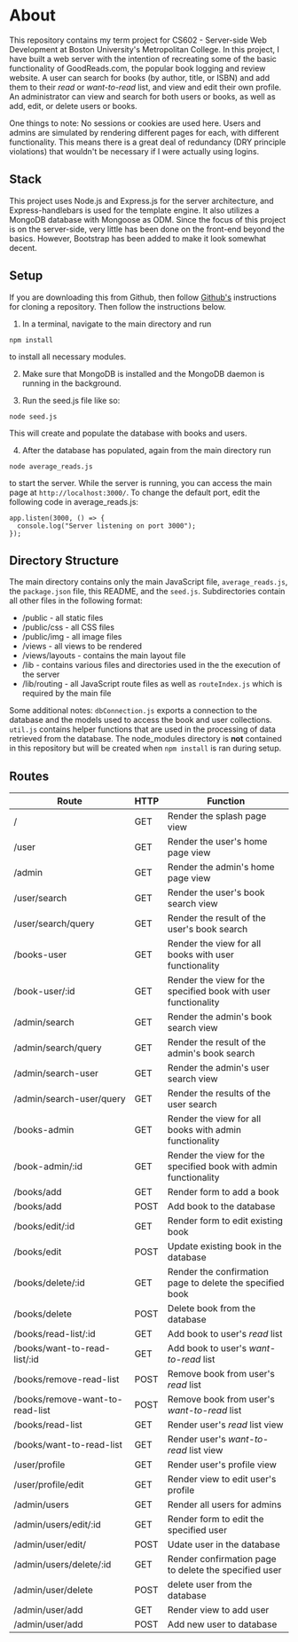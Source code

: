 # About

This repository contains my term project for CS602 - Server-side Web Development at Boston University's Metropolitan College. In this project, I have built a web server with the intention of recreating some of the basic functionality of GoodReads.com, the popular book logging and review website. A user can search for books (by author, title, or ISBN) and add them to their _read_ or _want-to-read_ list, and view and edit their own profile. An administrator can view and search for both users or books, as well as add, edit, or delete users or books.

One things to note: No sessions or cookies are used here. Users and admins are simulated by rendering different pages for each, with different functionality. This means there is a great deal of redundancy (DRY principle violations) that wouldn't be necessary if I were actually using logins.

## Stack

This project uses Node.js and Express.js for the server architecture, and Express-handlebars is used for the template engine. It also utilizes a MongoDB database with Mongoose as ODM. Since the focus of this project is on the server-side, very little has been done on the front-end beyond the basics. However, Bootstrap has been added to make it look somewhat decent.

## Setup

If you are downloading this from Github, then follow [Github's](https://docs.github.com/en/repositories/creating-and-managing-repositories/cloning-a-repository) instructions for cloning a repository. Then follow the instructions below.

1. In a terminal, navigate to the main directory and run

```
npm install
```

to install all necessary modules.

2. Make sure that MongoDB is installed and the MongoDB daemon is running in the background.

3. Run the seed.js file like so:

```
node seed.js
```

This will create and populate the database with books and users.

4. After the database has populated, again from the main directory run

```
node average_reads.js
```

to start the server. While the server is running, you can access the main page at `http://localhost:3000/`. To change the default port, edit the following code in average_reads.js:

```
app.listen(3000, () => {
  console.log("Server listening on port 3000");
});
```

## Directory Structure

The main directory contains only the main JavaScript file, `average_reads.js`, the `package.json` file, this README, and the `seed.js`. Subdirectories contain all other files in the following format:

- /public - all static files
- /public/css - all CSS files
- /public/img - all image files
- /views - all views to be rendered
- /views/layouts - contains the main layout file
- /lib - contains various files and directories used in the the execution of the server
- /lib/routing - all JavaScript route files as well as `routeIndex.js` which is required by the main file

Some additional notes: `dbConnection.js` exports a connection to the database and the models used to access the book and user collections. `util.js` contains helper functions that are used in the processing of data retrieved from the database. The node_modules directory is **not** contained in this repository but will be created when `npm install` is ran during setup.

## Routes

| Route                           | HTTP | Function                                                        |
| ------------------------------- | ---- | --------------------------------------------------------------- |
| /                               | GET  | Render the splash page view                                     |
| /user                           | GET  | Render the user's home page view                                |
| /admin                          | GET  | Render the admin's home page view                               |
| /user/search                    | GET  | Render the user's book search view                              |
| /user/search/query              | GET  | Render the result of the user's book search                     |
| /books-user                     | GET  | Render the view for all books with user functionality           |
| /book-user/:id                  | GET  | Render the view for the specified book with user functionality  |
| /admin/search                   | GET  | Render the admin's book search view                             |
| /admin/search/query             | GET  | Render the result of the admin's book search                    |
| /admin/search-user              | GET  | Render the admin's user search view                             |
| /admin/search-user/query        | GET  | Render the results of the user search                           |
| /books-admin                    | GET  | Render the view for all books with admin functionality          |
| /book-admin/:id                 | GET  | Render the view for the specified book with admin functionality |
| /books/add                      | GET  | Render form to add a book                                       |
| /books/add                      | POST | Add book to the database                                        |
| /books/edit/:id                 | GET  | Render form to edit existing book                               |
| /books/edit                     | POST | Update existing book in the database                            |
| /books/delete/:id               | GET  | Render the confirmation page to delete the specified book       |
| /books/delete                   | POST | Delete book from the database                                   |
| /books/read-list/:id            | GET  | Add book to user's _read_ list                                  |
| /books/want-to-read-list/:id    | GET  | Add book to user's _want-to-read_ list                          |
| /books/remove-read-list         | POST | Remove book from user's _read_ list                             |
| /books/remove-want-to-read-list | POST | Remove book from user's _want-to-read_ list                     |
| /books/read-list                | GET  | Render user's _read_ list view                                  |
| /books/want-to-read-list        | GET  | Render user's _want-to-read_ list view                          |
| /user/profile                   | GET  | Render user's profile view                                      |
| /user/profile/edit              | GET  | Render view to edit user's profile                              |
| /admin/users                    | GET  | Render all users for admins                                     |
| /admin/users/edit/:id           | GET  | Render form to edit the specified user                          |
| /admin/user/edit/               | POST | Udate user in the database                                      |
| /admin/users/delete/:id         | GET  | Render confirmation page to delete the specified user           |
| /admin/user/delete              | POST | delete user from the database                                   |
| /admin/user/add                 | GET  | Render view to add user                                         |
| /admin/user/add                 | POST | Add new user to database                                        |

